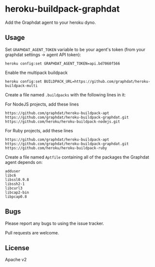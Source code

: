 # heroku-buildpack-graphdat

Add the Graphdat agent to your heroku dyno.

## Usage

Set `GRAPHDAT_AGENT_TOKEN` variable to be your agent's token (from your graphdat settings -> agent API token):

    heroku config:set GRAPHDAT_AGENT_TOKEN=api.bd7060f566

Enable the multipack buildpack

    heroku config:set BUILDPACK_URL=https://github.com/graphdat/heroku-buildpack-multi

Create a file named `.buildpacks` with the following lines in it:

For NodeJS projects, add these lines

    https://github.com/graphdat/heroku-buildpack-apt
    https://github.com/graphdat/heroku-buildpack-graphdat.git
    https://github.com/heroku/heroku-buildpack-nodejs.git

For Ruby projects, add these lines

    https://github.com/graphdat/heroku-buildpack-apt
    https://github.com/graphdat/heroku-buildpack-graphdat.git
    https://github.com/heroku/heroku-buildpack-ruby

Create a file named `Aptfile` containing all of the packages the Graphdat agent depends on:

    adduser
    libc6
    libssl0.9.8
    libssh2-1
    libcurl3
    libcap2-bin
    libpcap0.8

## Bugs

Please report any bugs to using the issue tracker.

Pull requests are welcome.

## License

Apache v2
